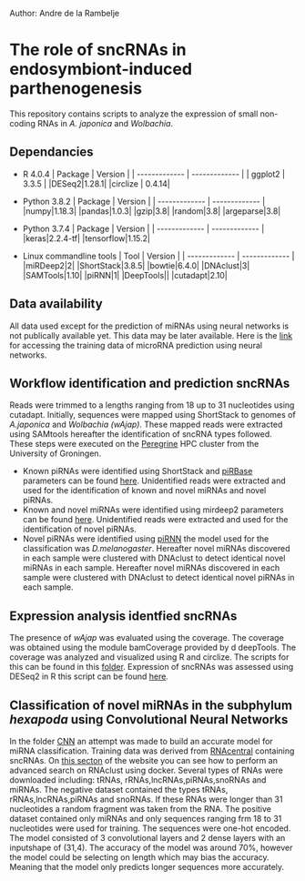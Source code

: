 Author: Andre de la Rambelje
# The role of sncRNAs in endosymbiont-induced parthenogenesis
This repository contains scripts to analyze the expression of small non-coding RNAs in *A. japonica* and *Wolbachia*.

## Dependancies
 
* R  4.0.4 
  | Package | Version |
  | ------------- | ------------- |
  | ggplot2  | 3.3.5 |
  |DESeq2|1.28.1|
  |circlize | 0.4.14|
  
* Python 3.8.2
  | Package | Version |
  | ------------- | ------------- |
  |numpy|1.18.3|
  |pandas|1.0.3|
  |gzip|3.8|
  |random|3.8|
  |argeparse|3.8|
  
* Python 3.7.4
   | Package | Version |
   | ------------- | ------------- |
   |keras|2.2.4-tf|
   |tensorflow|1.15.2|
  
 * Linux commandline tools
    | Tool | Version |
    | ------------- | ------------- |
    |miRDeep2|2|
    |ShortStack|3.8.5|
    |bowtie|6.4.0|
    |DNAclust|3|
    |SAMTools|1.10|
    |piRNN|1|
    |DeepTools||
    |cutadapt|2.10|
  ## Data availability
  All data used except for the prediction of miRNAs using neural networks is not publically available yet. This data may be later available. Here is the [link](https://drive.google.com/drive/folders/1c3vLE2agex8lsCNOODKUUyRcFkLZSSqV?usp=sharing) for accessing the training data of microRNA prediction using neural networks.
  ## Workflow identification and prediction sncRNAs
 Reads were trimmed to a lengths ranging from 18 up to 31 nucleotides using cutadapt. Initially, sequences were mapped using ShortStack to genomes of *A.japonica* and *Wolbachia (wAjap)*. These mapped reads were extracted using SAMtools hereafter the identification of sncRNA types followed. These steps were executed on the [Peregrine](https://www.rug.nl/society-business/centre-for-information-technology/research/services/hpc/facilities/peregrine-hpc-cluster) HPC cluster from the University of Groningen. 
 * Known piRNAs were identified using ShortStack and [piRBase](http://bigdata.ibp.ac.cn/piRBase/) parameters can be found [here](https://github.com/madelarambelje/smallRNAs/blob/main/preprocessing/02_GDA_ShortStack_known_piRNAs.sh). Unidentified reads were extracted and used for the identification of known and novel miRNAs and novel piRNAs.
 * Known and novel miRNAs were identified using mirdeep2 parameters can be found [here](https://github.com/madelarambelje/smallRNAs/blob/main/preprocessing/03_mirdeep2.sh). Unidentified reads were extracted and used for the identification of novel piRNAs.
 * Novel piRNAs were identified using [piRNN](https://github.com/bioinfolabmu/piRNN/blob/master/piRNN.py) the model used for the classification was *D.melanogaster*. Hereafter novel miRNAs discovered in each sample were clustered with DNAclust to detect identical novel miRNAs in each sample.  Hereafter novel miRNAs discovered in each sample were clustered with DNAclust to detect identical novel piRNAs in each sample.
  ## Expression analysis identfied sncRNAs
  The presence of *wAjap* was evaluated using the coverage. The coverage was obtained using the module bamCoverage provided by d deepTools. The coverage was analyzed and visualized using R and circlize. The scripts for this can be found in this [folder]().
  Expression of sncRNAs was assessed using DESeq2 in R this script can be found [here]().  
  
  ## Classification of novel miRNAs in the subphylum *hexapoda* using Convolutional Neural Networks
  In the folder [CNN](https://github.com/madelarambelje/smallRNAs/tree/main/CNN) an attempt was made to build an accurate model for miRNA classification. Training data was derived from [RNAcentral](https://rnacentral.org/) containing sncRNAs. On [this secton](https://rnacentral.org/help/public-database) of the website you can see how to perform an advanced search on RNAclust using docker. Several types of RNAs were downloaded including: tRNAs, rRNAs,lncRNAs,piRNAs,snoRNAs and miRNAs. The negative dataset contained the types tRNAs, rRNAs,lncRNAs,piRNAs and snoRNAs. If these RNAs were longer than 31 nucleotides a random fragment was taken from the RNA. The positive dataset contained only miRNAs and only sequences ranging frm 18 to 31 nucleotides were used for training. The sequences were one-hot encoded. The model consisted of 3 convolutional layers and 2 dense layers with an inputshape of 
(31,4). The accuracy of the model was around 70%, however the model could be selecting on length which may bias the accuracy. Meaning that the model only predicts longer sequences more accurately.
